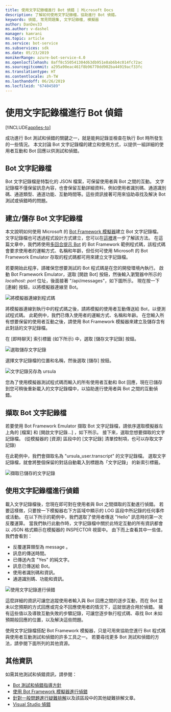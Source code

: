 ```yaml
---
title: 使用文字記錄檔進行 Bot 偵錯 | Microsoft Docs
description: 了解如何使用文字記錄檔，協助進行 Bot 偵錯。
keywords: 偵錯, 常見問題集, 文字記錄檔, 模擬器
author: DanDev33
ms.author: v-dashel
manager: kamrani
ms.topic: article
ms.service: bot-service
ms.subservices: sdk
ms.date: 05/23/2019
monikerRange: azure-bot-service-4.0
ms.openlocfilehash: 8aff8c550541304d63db951e8ab6b4c014fc72ac
ms.sourcegitcommit: a295a90eac461f8b96770dd902ba44919acf33fc
ms.translationtype: HT
ms.contentlocale: zh-TW
ms.lasthandoff: 06/26/2019
ms.locfileid: "67404589"
---
```

# <a name="debug-your-bot-using-transcript-files"></a>使用文字記錄檔進行 Bot 偵錯

[!INCLUDE[applies-to](../includes/applies-to.md)]

成功進行 Bot 測試和偵錯的關鍵之一，就是能夠記錄並檢查在執行 Bot 時所發生的一些情況。 本文討論 Bot 文字記錄檔的建立和使用方式，以提供一組詳細的使用者互動和 Bot 回應以供測試和偵錯。

## <a name="the-bot-transcript-file"></a>Bot 文字記錄檔
Bot 文字記錄檔是特製化的 JSON 檔案，可保留使用者與 Bot 之間的互動。 文字記錄檔不僅保留訊息內容，也會保留互動詳細資料，例如使用者識別碼、通道識別碼、通道類型、通道功能、互動時間等。這些資訊接著可用來協助尋找及解決 Bot 測試或偵錯時的問題。 

## <a name="creatingstoring-a-bot-transcript-file"></a>建立/儲存 Bot 文字記錄檔
本文說明如何使用 Microsoft 的 [Bot Framework 模擬器](https://github.com/Microsoft/BotFramework-Emulator)建立 Bot 文字記錄檔。 文字記錄檔也可透過程式設計方式建立，您可以在[這裡](./bot-builder-howto-v4-storage.md#blob-transcript-storage)進一步了解該方法。 在這篇文章中，我們將使用[多回合提示 Bot](https://aka.ms/cs-multi-prompts-sample) 的 Bot Framework 範例程式碼，該程式碼會要求使用者的運輸方式、名稱和年齡，但任何可使用 Microsoft 的 Bot Framework Emulator 存取的程式碼都可用來建立文字記錄檔。

若要開始此程序，請確保您想要測試的 Bot 程式碼是在您的開發環境內執行。 啟動 Bot Framework Emulator，選取 [開啟 Bot]  按鈕，然後輸入瀏覽器中所示的 _localhost: port_ 位址，後面接著 "/api/messages"，如下圖所示。 現在按一下 [連線]  按鈕，以將模擬器連線至 Bot。

![將模擬器連線到程式碼](./media/emulator_open_bot_configuration.png)

將模擬器連線到執行中的程式碼之後，請將模擬的使用者互動傳送給 Bot，以便測試程式碼。 此範例中，我們已傳入使用者的運輸方式、名稱和年齡。 在您輸入所有想要保留的使用者互動之後，請使用 Bot Framework 模擬器來建立及儲存含有此對話的文字記錄檔。 

在 [即時聊天]  索引標籤 (如下所示) 中，選取 [儲存文字記錄]  按鈕。 

![選取儲存文字記錄](./media/emulator_transcript_save.png)

選擇文字記錄檔的位置和名稱，然後選取 [儲存] 按鈕。

![文字記錄另存為 ursula](./media/emulator_transcript_saveas_ursula.png)

您為了使用模擬器測試程式碼而輸入的所有使用者互動和 Bot 回應，現在已儲存到您可稍後重新載入的文字記錄檔中，以協助進行使用者與 Bot 之間的互動偵錯。

## <a name="retrieving-a-bot-transcript-file"></a>擷取 Bot 文字記錄檔
若要使用 Bot Framework Emulator 擷取 Bot 文字記錄檔，請依序選取模擬器左上角的 [檔案]  和 [開啟文字記錄...]  ，如下所示。 接下來，選取您想要擷取的文字記錄檔。 (從模擬器的 [資源]  區段中的 [文字記錄]  清單控制項，也可以存取文字記錄) 

在此範例中，我們會擷取名為 "ursula_user.transcript" 的文字記錄檔。 選取文字記錄檔，就會將整個保留的對話自動載入到標題為「文字記錄」  的新索引標籤。

![擷取已儲存的文字記錄](./media/emulator_transcript_retrieve.png)

## <a name="debug-using-transcript-file"></a>使用文字記錄檔進行偵錯
載入文字記錄檔後，您現在即可對在使用者與 Bot 之間擷取的互動進行偵錯。 若要這樣做，只要按一下模擬器右下方區域中顯示的 LOG  區段中所記錄的任何事件或活動。 在以下所示的範例中，我們選取了使用者傳送 "Hello" 訊息時的第一次反覆運算。 當我們執行此動作時，文字記錄檔中關於此特定互動的所有資訊都會以 JSON 格式顯示在模擬器的 INSPECTOR  視窗中。 由下而上查看其中一些值，我們會看到：
* 反覆運算類型為 message  。
* 訊息的傳送時間。
* 已傳送內含 "Yes" 的純文字。
* 訊息已傳送給 Bot。
* 使用者識別碼和資訊。
* 通道識別碼、功能和資訊。

![使用文字記錄進行偵錯](./media/emulator_transcript_debug.png)

這麼詳細的資訊可讓您追蹤使用者輸入與 Bot 回應之間的逐步互動，而在 Bot 並未以您預期的方式回應或完全不回應使用者的情況下，這就很適合用於偵錯。 擁有這些值以及導致互動失敗的步驟記錄，可讓您逐步執行程式碼、尋找 Bot 未如預期般回應的位置，以及解決這些問題。

使用文字記錄檔搭配 Bot Framework 模擬器，只是可用來協助您進行 Bot 程式碼與使用者互動測試和偵錯的許多工具之一。 若要尋找更多 Bot 測試和偵錯的方法，請參閱下面所列的其他資源。

## <a name="additional-information"></a>其他資訊

如需其他測試和偵錯資訊，請參閱：

* [Bot 測試和偵錯指導方針](./bot-builder-testing-debugging.md)
* [使用 Bot Framework 模擬器進行偵錯](../bot-service-debug-emulator.md)
* [針對一般問題進行疑難排解](../bot-service-troubleshoot-bot-configuration.md)以及該區段中的其他疑難排解文章。
* [Visual Studio 偵錯](https://docs.microsoft.com/visualstudio/debugger/index)
